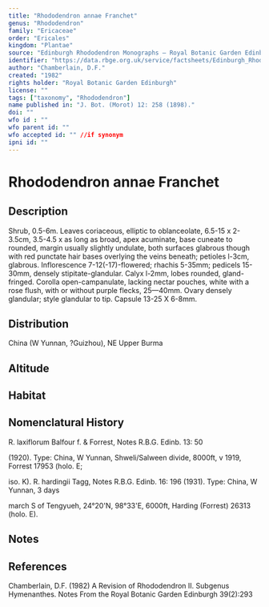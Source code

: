```yaml
---
title: "Rhododendron annae Franchet"
genus: "Rhododendron"
family: "Ericaceae"
order: "Ericales"
kingdom: "Plantae"
source: "Edinburgh Rhododendron Monographs – Royal Botanic Garden Edinburgh"
identifier: "https://data.rbge.org.uk/service/factsheets/Edinburgh_Rhododendron_Monographs.xhtml"
author: "Chamberlain, D.F."
created: "1982"
rights holder: "Royal Botanic Garden Edinburgh"
license: ""
tags: ["taxonomy", "Rhododendron"]
name published in: "J. Bot. (Morot) 12: 258 (1898)."
doi: ""
wfo id : ""
wfo parent id: ""
wfo accepted id: "" //if synonym                      
ipni id: ""
---
```


                       

# Rhododendron annae Franchet

## Description
Shrub, 0.5-6m. Leaves coriaceous, elliptic to oblanceolate, 6.5-15 x 2-3.5cm, 3.5-4.5 x as long as broad, apex acuminate, base cuneate to rounded, margin usually slightly undulate, both surfaces glabrous though with red punctate hair bases overlying the veins beneath; petioles l-3cm, glabrous. Inflorescence 7-12(-17)-flowered; rhachis 5-35mm; pedicels 15-30mm, densely stipitate-glandular. Calyx l-2mm, lobes rounded, gland-fringed. Corolla open-campanulate, lacking nectar pouches, white with a rose flush, with or without purple flecks, 25—40mm. Ovary densely glandular; style glandular to tip. Capsule 13-25 X 6-8mm.

## Distribution
China (W Yunnan, ?Guizhou), NE Upper Burma

## Altitude


## Habitat


## Nomenclatural History
R. laxiflorum Balfour f. & Forrest, Notes R.B.G. Edinb. 13: 50
   (1920). Type: China, W Yunnan, Shweli/Salween divide, 8000ft, v 1919, Forrest 17953 (holo. E;
   iso. K). R. hardingii Tagg, Notes R.B.G. Edinb. 16: 196 (1931). Type: China, W Yunnan, 3 days
   march S of Tengyueh, 24°20'N, 98°33'E, 6000ft, Harding (Forrest) 26313 (holo. E).
                       
## Notes


## References

Chamberlain, D.F. (1982) A Revision of Rhododendron II. Subgenus Hymenanthes. Notes From the Royal Botanic Garden Edinburgh 39(2):293
